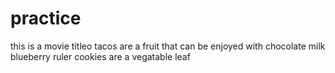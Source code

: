 
# practice
this is a movie titleo
tacos are a fruit that can be enjoyed with chocolate milk
blueberry ruler
cookies are a vegatable
 leaf
